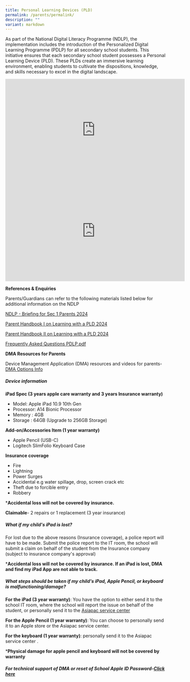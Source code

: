 ```yaml
---
title: Personal Learning Devices (PLD)
permalink: /parents/permalink/
description: ""
variant: markdown
---
```

As part of the National Digital Literacy Programme (NDLP), the implementation includes the introduction of the Personalized Digital Learning Programme (PDLP) for all secondary school students. This initiative ensures that each secondary school student possesses a Personal Learning Device (PLD). These PLDs create an immersive learning environment, enabling students to cultivate the dispositions, knowledge, and skills necessary to excel in the digital landscape.

<iframe allowfullscreen="" allow="accelerometer; autoplay; clipboard-write; encrypted-media; gyroscope; picture-in-picture; web-share" frameborder="0" title="YouTube video player" src="https://www.youtube.com/embed/atVkNBXMVnY?si=Z7VH-X4L15fP08_Y" height="315" width="560"></iframe>

<iframe allowfullscreen="" allow="accelerometer; autoplay; clipboard-write; encrypted-media; gyroscope; picture-in-picture; web-share" frameborder="0" title="YouTube video player" src="https://www.youtube.com/embed/6oIAtbruVf4?si=Mt1m8CPqcl0ZGEM8" height="315" width="560"></iframe>

**References &amp; Enquiries** 

Parents/Guardians can refer to the following materials listed below for additional information on the NDLP

[NDLP - Briefing for Sec 1 Parents 2024](/files/NDLP___Briefing_for_Sec_1_Parents__2024_.pdf)

[Parent Handbook I on Learning with a PLD 2024](/files/Parent_Handbook_I_on_Learning_with_a_PLD_2024.pdf)

[Parent Handbook II on Learning with a PLD 2024](/files/Parent_Handbook_II_on_Learning_with_a_PLD_2024.pdf)


<a href="/files/Frequently%20Asked%20Questions%20PDLP%202022.pdf">Frequently Asked Questions PDLP.pdf</a>


**DMA Resources for Parents**

Device Management Application (DMA) resources and videos for parents-
[DMA Options Info](https://go.gov.sg/dmaparentguide-mg)

##### **Device information**
**iPad Spec (3 years apple care warranty and 3 years Insurance warranty)**
- Model: Apple iPad 10.9 10th Gen
- Processor: A14 Bionic Processor
- Memory : 4GB
- Storage : 64GB (Upgrade to 256GB Storage)

**Add-on/Accessories Item (1 year warranty)**
- Apple Pencil (USB-C)
- Logitech SlimFolio Keyboard Case

**Insurance coverage**
- Fire
- Lightning
- Power Surges
- Accidental e.g water spillage, drop, screen crack etc
- Theft due to forcible entry
- Robbery

 ***Accidental loss will not be covered by insurance.**
 
 **Claimable**-
2 repairs or 1 replacement (3 year insurance)

##### **What if my child's iPad is lost?**

For lost due to the above reasons (Insurance coverage), a police report will have to be made. Submit the police report to the IT room, the school will submit a claim on behalf of the student from the Insurance company (subject to insurance company's approval)

***Accidental loss will not be covered by insurance. 
If an iPad is lost, DMA and find my iPad App are not able to track.**

##### **What steps should be taken if my child's iPad, Apple Pencil, or keyboard is malfunctioning/damage?**

**For the iPad (3 year warranty)**: You have the option to either send it to the school IT room, where the school will report the issue on behalf of the student, or personally send it to the [Asiapac service center](https://www1.asiapac.com.sg/support/)

**For the Apple Pencil (1 year warranty)**: You can choose to personally send it to an Apple store or the Asiapac service center.

**For the keyboard (1 year warranty)**: personally send it to the Asiapac service center .

***Physical damage for apple pencil and keyboard will not be covered by warranty**

##### For technical support of DMA or reset of School Apple ID Password-[Click here](https://form.gov.sg/6122ed79c06e770012189905)